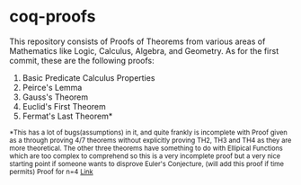 # coq-proofs

This repository consists of Proofs of Theorems from various areas of Mathematics like Logic, Calculus, Algebra, and Geometry. As for the first commit, 
these are the following proofs:

1. Basic Predicate Calculus Properties
2. Peirce's Lemma
3. Gauss's Theorem
4. Euclid's First Theorem
5. Fermat's Last Theorem*



 



<sub>*This has a lot of bugs(assumptions) in it, and quite frankly is incomplete with Proof given as a through proving 4/7 theorems without explicitly proving TH2, TH3 and TH4 as they are more theoretical. The other three theorems have something to do with Ellipical Functions which are too complex to comprehend so this is a very incomplete proof but a very nice starting point if someone wants to disprove Euler's Conjecture, (will add this proof if time permits) Proof for n=4 <a href = "https://github.com/coq-contribs/fermat4/blob/master/Fermat4.v"> Link </a> 
</sub>
